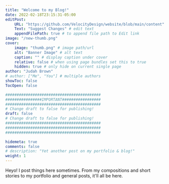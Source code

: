 ```yaml
---
title: "Welcome to my Blog!"
date: 2022-02-18T23:15:31-05:00
editPost:
    URL: "https://github.com/VelocityDesign/website/blob/main/content"
    Text: "Suggest Changes" # edit text
    appendFilePath: true # to append file path to Edit link
image: "/new-thumb.png"
cover:
    image: "thumb.png" # image path/url
    alt: "Banner Image" # alt text
    caption: "" # display caption under cover
    relative: false # when using page bundles set this to true
    hidden: true # only hide on current single page
author: "Judah Brown"
# author: ["Me", "You"] # multiple authors
showToc: false
TocOpen: false

##########################################
################IMPORTANT#################
##########################################
# Change draft to false for publishing!
draft: false
# Change draft to false for publishing!
##########################################
##########################################
##########################################

hidemeta: true
comments: false
# description: "Yet another post on my portfolio & blog!"
weight: 1
---
```

Heyo! I post things here sometimes. From my compositions and short stories to my portfolio and general posts, it'll all be here.